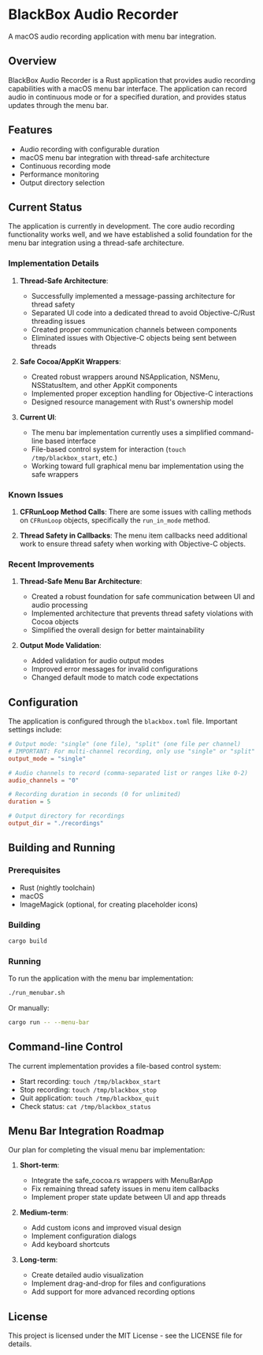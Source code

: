 # BlackBox Audio Recorder

A macOS audio recording application with menu bar integration.

## Overview

BlackBox Audio Recorder is a Rust application that provides audio recording capabilities with a macOS menu bar interface. The application can record audio in continuous mode or for a specified duration, and provides status updates through the menu bar.

## Features

- Audio recording with configurable duration
- macOS menu bar integration with thread-safe architecture
- Continuous recording mode
- Performance monitoring
- Output directory selection

## Current Status

The application is currently in development. The core audio recording functionality works well, and we have established a solid foundation for the menu bar integration using a thread-safe architecture.

### Implementation Details

1. **Thread-Safe Architecture**:
   - Successfully implemented a message-passing architecture for thread safety
   - Separated UI code into a dedicated thread to avoid Objective-C/Rust threading issues
   - Created proper communication channels between components
   - Eliminated issues with Objective-C objects being sent between threads

2. **Safe Cocoa/AppKit Wrappers**:
   - Created robust wrappers around NSApplication, NSMenu, NSStatusItem, and other AppKit components
   - Implemented proper exception handling for Objective-C interactions
   - Designed resource management with Rust's ownership model

3. **Current UI**:
   - The menu bar implementation currently uses a simplified command-line based interface
   - File-based control system for interaction (`touch /tmp/blackbox_start`, etc.)
   - Working toward full graphical menu bar implementation using the safe wrappers

### Known Issues

1. **CFRunLoop Method Calls**: There are some issues with calling methods on `CFRunLoop` objects, specifically the `run_in_mode` method.

2. **Thread Safety in Callbacks**: The menu item callbacks need additional work to ensure thread safety when working with Objective-C objects.

### Recent Improvements

1. **Thread-Safe Menu Bar Architecture**:
   - Created a robust foundation for safe communication between UI and audio processing
   - Implemented architecture that prevents thread safety violations with Cocoa objects
   - Simplified the overall design for better maintainability

2. **Output Mode Validation**:
   - Added validation for audio output modes
   - Improved error messages for invalid configurations
   - Changed default mode to match code expectations

## Configuration

The application is configured through the `blackbox.toml` file. Important settings include:

```toml
# Output mode: "single" (one file), "split" (one file per channel)
# IMPORTANT: For multi-channel recording, only use "single" or "split"
output_mode = "single"

# Audio channels to record (comma-separated list or ranges like 0-2)
audio_channels = "0"

# Recording duration in seconds (0 for unlimited)
duration = 5

# Output directory for recordings
output_dir = "./recordings"
```

## Building and Running

### Prerequisites

- Rust (nightly toolchain)
- macOS
- ImageMagick (optional, for creating placeholder icons)

### Building

```bash
cargo build
```

### Running

To run the application with the menu bar implementation:

```bash
./run_menubar.sh
```

Or manually:

```bash
cargo run -- --menu-bar
```

## Command-line Control

The current implementation provides a file-based control system:

- Start recording: `touch /tmp/blackbox_start`
- Stop recording: `touch /tmp/blackbox_stop`
- Quit application: `touch /tmp/blackbox_quit`
- Check status: `cat /tmp/blackbox_status`

## Menu Bar Integration Roadmap

Our plan for completing the visual menu bar implementation:

1. **Short-term**:
   - Integrate the safe_cocoa.rs wrappers with MenuBarApp
   - Fix remaining thread safety issues in menu item callbacks
   - Implement proper state update between UI and app threads

2. **Medium-term**:
   - Add custom icons and improved visual design
   - Implement configuration dialogs
   - Add keyboard shortcuts

3. **Long-term**:
   - Create detailed audio visualization
   - Implement drag-and-drop for files and configurations
   - Add support for more advanced recording options

## License

This project is licensed under the MIT License - see the LICENSE file for details.